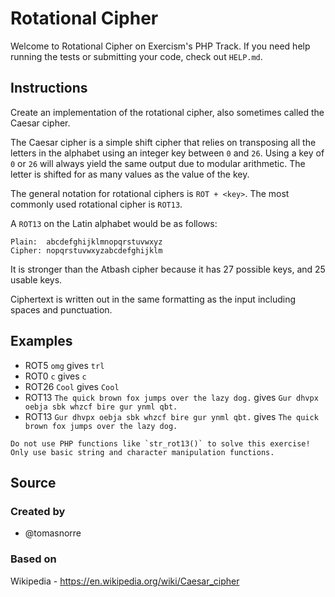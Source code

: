 # Rotational Cipher

Welcome to Rotational Cipher on Exercism's PHP Track.
If you need help running the tests or submitting your code, check out `HELP.md`.

## Instructions

Create an implementation of the rotational cipher, also sometimes called the Caesar cipher.

The Caesar cipher is a simple shift cipher that relies on transposing all the letters in the alphabet using an integer key between `0` and `26`.
Using a key of `0` or `26` will always yield the same output due to modular arithmetic.
The letter is shifted for as many values as the value of the key.

The general notation for rotational ciphers is `ROT + <key>`.
The most commonly used rotational cipher is `ROT13`.

A `ROT13` on the Latin alphabet would be as follows:

```text
Plain:  abcdefghijklmnopqrstuvwxyz
Cipher: nopqrstuvwxyzabcdefghijklm
```

It is stronger than the Atbash cipher because it has 27 possible keys, and 25 usable keys.

Ciphertext is written out in the same formatting as the input including spaces and punctuation.

## Examples

- ROT5 `omg` gives `trl`
- ROT0 `c` gives `c`
- ROT26 `Cool` gives `Cool`
- ROT13 `The quick brown fox jumps over the lazy dog.` gives `Gur dhvpx oebja sbk whzcf bire gur ynml qbt.`
- ROT13 `Gur dhvpx oebja sbk whzcf bire gur ynml qbt.` gives `The quick brown fox jumps over the lazy dog.`

~~~~exercism/note
Do not use PHP functions like `str_rot13()` to solve this exercise! Only use basic string and character manipulation functions.
~~~~

## Source

### Created by

- @tomasnorre

### Based on

Wikipedia - https://en.wikipedia.org/wiki/Caesar_cipher